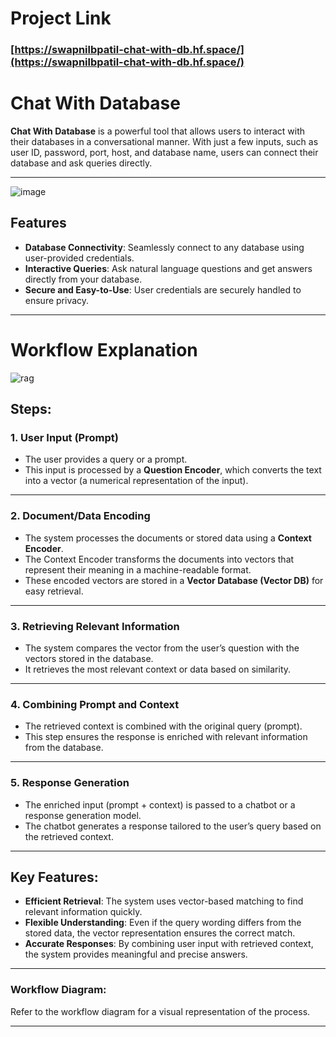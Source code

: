# Project Link

### [https://swapnilbpatil-chat-with-db.hf.space/](https://swapnilbpatil-chat-with-db.hf.space/)


# Chat With Database

**Chat With Database** is a powerful tool that allows users to interact with their databases in a conversational manner. With just a few inputs, such as user ID, password, port, host, and database name, users can connect their database and ask queries directly.


---

![image](https://github.com/user-attachments/assets/992ccdb7-bb56-4aae-9286-bca146856129)

## Features

- **Database Connectivity**: Seamlessly connect to any database using user-provided credentials.
- **Interactive Queries**: Ask natural language questions and get answers directly from your database.
- **Secure and Easy-to-Use**: User credentials are securely handled to ensure privacy.

---

# Workflow Explanation


![rag](https://github.com/user-attachments/assets/05cde9c3-76bd-4107-82b9-c8ace5563053)


## Steps:

### 1. **User Input (Prompt)**  
   - The user provides a query or a prompt.  
   - This input is processed by a **Question Encoder**, which converts the text into a vector (a numerical representation of the input).

---

### 2. **Document/Data Encoding**  
   - The system processes the documents or stored data using a **Context Encoder**.  
   - The Context Encoder transforms the documents into vectors that represent their meaning in a machine-readable format.  
   - These encoded vectors are stored in a **Vector Database (Vector DB)** for easy retrieval.

---

### 3. **Retrieving Relevant Information**  
   - The system compares the vector from the user’s question with the vectors stored in the database.  
   - It retrieves the most relevant context or data based on similarity.

---

### 4. **Combining Prompt and Context**  
   - The retrieved context is combined with the original query (prompt).  
   - This step ensures the response is enriched with relevant information from the database.

---

### 5. **Response Generation**  
   - The enriched input (prompt + context) is passed to a chatbot or a response generation model.  
   - The chatbot generates a response tailored to the user’s query based on the retrieved context.

---

## Key Features:
- **Efficient Retrieval**: The system uses vector-based matching to find relevant information quickly.  
- **Flexible Understanding**: Even if the query wording differs from the stored data, the vector representation ensures the correct match.  
- **Accurate Responses**: By combining user input with retrieved context, the system provides meaningful and precise answers.

---

### Workflow Diagram:
Refer to the workflow diagram for a visual representation of the process.


---

